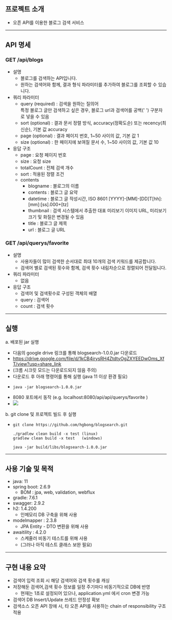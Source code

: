 ## 프로젝트 소개
- 오픈 API를 이용한 블로그 검색 서비스
---

## API 명세
### GET /api/blogs
- 설명
  - 블로그를 검색하는 API입니다.
  - 원하는 검색어와 함께, 결과 형식 파라미터를 추가하여 블로그를 조회할 수 있습니다.
- 쿼리 파라미터
  - query (required) : 검색을 원하는 질의어</br>특정 블로그 글만 검색하고 싶은 경우, 블로그 url과 검색어를 공백(' ') 구분자로 넣을 수 있음
  - sort (optional) : 결과 문서 정렬 방식, accuracy(정확도순) 또는 recency(최신순), 기본 값 accuracy
  - page (optional) : 결과 페이지 번호, 1~50 사이의 값, 기본 값 1
  - size (optional) : 한 페이지에 보여질 문서 수, 1~50 사이의 값, 기본 값 10
- 응답 구조
  - page : 요청 페이지 번호
  - size : 요청 size
  - totalCount : 전체 검색 개수
  - sort : 적용된 정렬 조건
  - contents
    - blogname : 블로그의 이름 
    - contents : 블로그 글 요약
    - datetime : 블로그 글 작성시간, ISO 8601 [YYYY]-[MM]-[DD]T[hh]:[mm]:[ss].000+[tz]
    - thumbnail : 검색 시스템에서 추출한 대표 미리보기 이미지 URL, 미리보기 크기 및 화질은 변경될 수 있음
    - title : 블로그 글 제목
    - url : 블로그 글 URL

### GET /api/querys/favorite
- 설명
  - 사용자들이 많이 검색한 순서대로 최대 10개의 검색 키워드를 제공합니다.
  - 검색어 별로 검색된 횟수와 함께, 검색 횟수 내림차순으로 정렬되어 전달됩니다.
- 쿼리 파라미터
  - 없음
- 응답 구조
  - 검색어 및 검색횟수로 구성된 객체의 배열
  - query : 검색어
  - count : 검색 횟수

--- 
## 실행
a. 배포된 jar 실행
- 다음의 google drive 링크를 통해 blogsearch-1.0.0.jar 다운로드 
- https://drive.google.com/file/d/1kCB4irysRH4ZtdtyOgZXYEEDwOms_XfT/view?usp=share_link
- (크롬 시크릿 모드는 다운로드되지 않음 주의)
- 다운로드 후 아래 명령어를 통해 실행 (java 11 이상 환경 필요)
- ```shell
  java -jar blogsearch-1.0.0.jar
  ```
- 8080 포트에서 동작 (e.g. localhost:8080/api/api/querys/favorite )
- <img src="src/main/resources/static/swagger_ui.png" />

b. git clone 및 프로젝트 빌드 후 실행
- ```shell
  git clone https://github.com/hgbong/blogsearch.git
  
  ./gradlew clean build -x test (linux)
  gradlew clean build -x test   (windows)
  
  java -jar build/libs/blogsearch-1.0.0.jar
  ```
---

## 사용 기술 및 목적
- java: 11
- spring boot: 2.6.9
  - BOM : jpa, web, validation, webflux
- gradle: 7.6.1
- swagger: 2.9.2 
- h2: 1.4.200
  - 인메모리 DB 구축을 위해 사용
- modelmapper : 2.3.8
  - JPA Entity - DTO 변환을 위해 사용
- awaitility : 4.2.0
  - 스케줄러 비동기 테스트를 위해 사용
  - (그러나 아직 테스트 클래스 보완 필요)
---

## 구현 내용 요약
- 검색어 입력 조회 시 해당 검색어와 검색 횟수를 캐싱
- 저장해둔 검색어,검색 횟수 정보를 일정 주기마다 비동기적으로 DB에 반영
  - 현재는 1초로 설정되어 있으나, application.yml 에서 cron 변경 가능
- 검색어 DB Insert/Update 쓰레드 안정성 확보
- 검색소스 오픈 API 장애 시, 타 오픈 API를 사용하는 chain of responsibility 구조 적용
